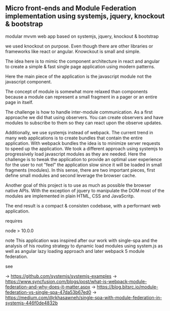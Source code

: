 ## Micro front-ends and Module Federation implementation using systemjs, jquery, knockout & bootstrap

modular mvvm web app based on systemjs, jquery, knockout & bootstrap

we used knockout on purpose. Even though there are other libraries or frameworks like react or angular. Knowckout is small and simple.

The idea here is to mimic the component architecture in react and angular to create a simple & fast single page application using modern patterns.

Here the main piece of the application is the javascript module not the javascript component.

The concept of module is somewhat more relaxed than components because a module can represent a small fragment in a pager or an entire page in itself.

The challenge is how to handle inter-module communication. As a first approache we did that using observers. You can create observers and have modules to subscribe to them so they can react upon the observe updates.

Additionally, we use systemjs instead of webpack. The current trend in many web applications is to create bundles that contain the entire application. With webpack bundles the idea is to minimize server requests to speed up the application. We took a different approach using systemjs to progressively load javascript modules as they are needed. Here the challenge is to tweak the application to provide an optimal user experience for the user to not "feel" the application slow since it will be loaded in small fragments (modules). In this sense, there are two important pieces, first define small modules and second leverage the browser cache.

Another goal of this project is to use as much as possible the browser native APIs. With the exception of jquery to manipulate the DOM most of the modules are implemented in plain HTML, CSS and JavaScritp.

The end result is a compact & consisten codebase, with a performant web application.

requires 

node > 10.0.0

note
This application was inspired after our work with single-spa and the analysis of his routing strategy to dynamic load modules using system.js as well as angular lazy loading approach and later webpack 5 module federation.

see

-> https://github.com/systemjs/systemjs-examples
-> https://www.syncfusion.com/blogs/post/what-is-webpack-module-federation-and-why-does-it-matter.aspx
-> https://blog.bitsrc.io/module-federation-vs-single-spa-47da53b67ed0
-> https://medium.com/@rkhasawneh/single-spa-with-module-federation-in-systemjs-446f0de4832b
